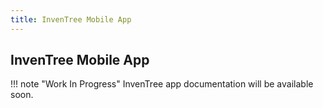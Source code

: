 ```yaml
---
title: InvenTree Mobile App
---
```


## InvenTree Mobile App

!!! note "Work In Progress"
    InvenTree app documentation will be available soon.